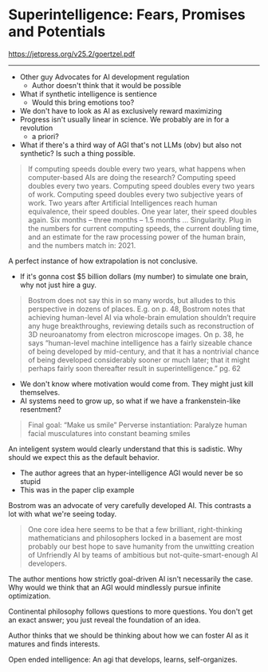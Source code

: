 # Superintelligence: Fears, Promises and Potentials

https://jetpress.org/v25.2/goertzel.pdf

---


- Other guy Advocates for AI development regulation 
	- Author doesn't think that it would be possible
- What if synthetic intelligence is sentience
	- Would this bring emotions too?
- We don't have to look as AI as exclusively reward maximizing
- Progress isn't usually linear in science. We probably are in for a revolution
	- a priori?
- What if there's a third way of AGI that's not LLMs (obv) but also not synthetic? Is such a thing possible.

>If computing speeds double every two years, what happens when computer-based AIs are doing the research? Computing speed doubles every two years. Computing speed doubles every two years of work. Computing speed doubles every two subjective years of work. Two years after Artificial Intelligences reach human equivalence, their speed doubles. One year later, their speed doubles again. Six months – three months – 1.5 months ... Singularity. Plug in the numbers for current computing speeds, the current doubling time, and an estimate for the raw processing power of the human brain, and the numbers match in: 2021.

A perfect instance of how extrapolation is not conclusive.


- If it's gonna cost $5 billion dollars (my number) to simulate one brain, why not just hire a guy.

> Bostrom does not say this in so many words, but alludes to this perspective in dozens of places. E.g. on p. 48, Bostrom notes that achieving human-level AI via whole-brain emulation shouldn’t require any huge breakthroughs, reviewing details such as reconstruction of 3D neuroanatomy from electron microscope images. On p. 38, he says “human-level machine intelligence has a fairly sizeable chance of being developed by mid-century, and that it has a nontrivial chance of being developed considerably sooner or much later; that it might perhaps fairly soon thereafter result in superintelligence.”
> pg. 62

- We don't know where motivation would come from. They might just kill themselves.
- AI systems need to grow up, so what if we have a frankenstein-like resentment?

> Final goal: “Make us smile” 
> Perverse instantiation: Paralyze human facial musculatures into constant beaming smiles

An inteligent system would clearly understand that this is sadistic. Why should we expect this as the default behavior.
- The author agrees that an hyper-intelligence AGI would never be so stupid
- This was in the paper clip example

Bostrom was an advocate of very carefully developed AI. This contrasts a lot with what we're seeing today.

> One core idea here seems to be that a few brilliant, right-thinking mathematicians and philosophers locked in a basement are most probably our best hope to save humanity from the unwitting creation of Unfriendly AI by teams of ambitious but not-quite-smart-enough AI developers.

The author mentions how strictly goal-driven AI isn't necessarily the case. Why would we think that an AGI would mindlessly pursue infinite optimization.

Continental philosophy follows questions to more questions. You don't get an exact answer; you just reveal the foundation of an idea.

Author thinks that we should be thinking about how we can foster AI as it matures and finds interests.

Open ended intelligence: An agi that develops, learns, self-organizes.


